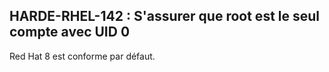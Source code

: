 ## HARDE-RHEL-142 : S'assurer que root est le seul compte avec UID 0

Red Hat 8 est conforme par défaut. 

